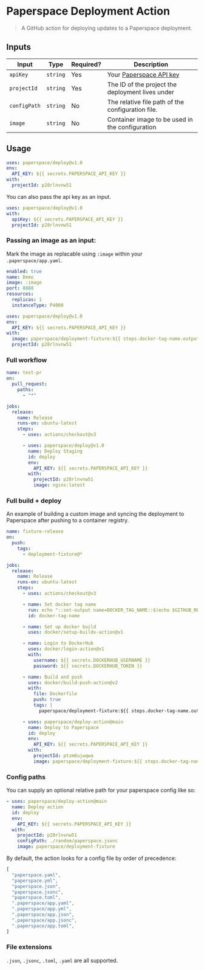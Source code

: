# Paperspace Deployment Action

> A GitHub action for deploying updates to a Paperspace deployment.

## Inputs

| Input        | Type     | Required? | Description                                                                |
| ------------ | -------- | --------- | -------------------------------------------------------------------------- |
| `apiKey`     | `string` | Yes       | Your [Paperspace API key](https://console.paperspace.com/settings/apikeys) |
| `projectId`  | `string` | Yes       | The ID of the project the deployment lives under                           |
| `configPath` | `string` | No        | The relative file path of the configuration file.                          |
| `image`      | `string` | No        | Container image to be used in the configuration                            |

## Usage

```yaml
uses: paperspace/deploy@v1.0
env:
  API_KEY: ${{ secrets.PAPERSPACE_API_KEY }}
with:
  projectId: p28rlnvnw51
```

You can also pass the api key as an input.

```yaml
uses: paperspace/deploy@v1.0
with:
  apiKey: ${{ secrets.PAPERSPACE_API_KEY }}
  projectId: p28rlnvnw51
```

### Passing an image as an input:

Mark the image as replacable using `:image` within your `.paperspace/app.yaml`.
```yaml
enabled: true
name: Demo
image: :image
port: 8888
resources:
  replicas: 1
  instanceType: P4000
  ```


```yaml
uses: paperspace/deploy@v1.0
env:
  API_KEY: ${{ secrets.PAPERSPACE_API_KEY }}
with:
  image: paperspace/deployment-fixture:${{ steps.docker-tag-name.outputs.DOCKER_TAG_NAME }})
  projectId: p28rlnvnw51
```

### Full workflow

```yaml
name: test-pr
on:
  pull_request:
    paths:
      - "*"

jobs:
  release:
    name: Release
    runs-on: ubuntu-latest
    steps:
      - uses: actions/checkout@v3

      - uses: paperspace/deploy@v1.0
        name: Deploy Staging
        id: deploy
        env:
          API_KEY: ${{ secrets.PAPERSPACE_API_KEY }}
        with:
          projectId: p28rlnvnw51
          image: nginx:latest
```

### Full build + deploy

An example of building a custom image and syncing the deployment to Paperspace after pushing to a container registry.

```yaml
name: fixture-release
on:
  push:
    tags:
      - deployment-fixture@*

jobs:
  release:
    name: Release
    runs-on: ubuntu-latest
    steps:
      - uses: actions/checkout@v3

      - name: Set docker tag name
        run: echo "::set-output name=DOCKER_TAG_NAME::$(echo $GITHUB_REF | cut -d / -f 3 | sed 's/deployment-fixture@//')"
        id: docker-tag-name

      - name: Set up docker build
        uses: docker/setup-buildx-action@v1

      - name: Login to DockerHub
        uses: docker/login-action@v1
        with:
          username: ${{ secrets.DOCKERHUB_USERNAME }}
          password: ${{ secrets.DOCKERHUB_TOKEN }}

      - name: Build and push
        uses: docker/build-push-action@v2
        with:
          file: Dockerfile
          push: true
          tags: |
            paperspace/deployment-fixture:${{ steps.docker-tag-name.outputs.DOCKER_TAG_NAME }}

      - uses: paperspace/deploy-action@main
        name: Deploy to Paperspace
        id: deploy
        env:
          API_KEY: ${{ secrets.PAPERSPACE_API_KEY }}
        with:
          projectId: ptzm6ujwqwa
          image: paperspace/deployment-fixture:${{ steps.docker-tag-name.outputs.DOCKER_TAG_NAME }}

```

### Config paths

You can supply an optional relative path for your paperspace config like so:

```yaml
- uses: paperspace/deploy-action@main
  name: Deploy action
  id: deploy
  env:
    API_KEY: ${{ secrets.PAPERSPACE_API_KEY }}
  with:
    projectId: p28rlnvnw51
    configPath: ./random/paperspace.jsonc
    image: paperspace/deployment-fixture
```

By default, the action looks for a config file by order of precedence:

```js
[
  "paperspace.yaml",
  "paperspace.yml",
  "paperspace.json",
  "paperspace.jsonc",
  "paperspace.toml",
  ".paperspace/app.yaml",
  ".paperspace/app.yml",
  ".paperspace/app.json",
  ".paperspace/app.jsonc",
  ".paperspace/app.toml",
]
```

### File extensions

`.json`, `.jsonc`, `.toml`, `.yaml` are all supported.